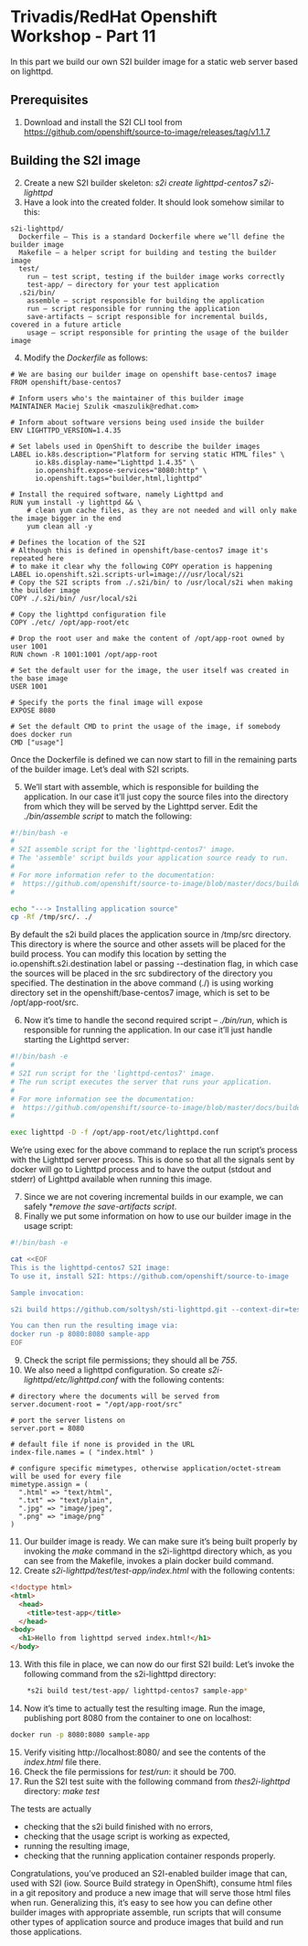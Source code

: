 # Trivadis/RedHat Openshift Workshop - Part 11

In this part we build our own S2I builder image for a static web server based on lighttpd.


## Prerequisites

1. Download and install the S2I CLI tool from https://github.com/openshift/source-to-image/releases/tag/v1.1.7 


## Building the S2I image

2. Create a new S2I builder skeleton: *s2i create lighttpd-centos7 s2i-lighttpd*
3. Have a look into the created folder. It should look somehow similar to this:

```
s2i-lighttpd/
  Dockerfile – This is a standard Dockerfile where we’ll define the builder image
  Makefile – a helper script for building and testing the builder image
  test/
    run – test script, testing if the builder image works correctly
    test-app/ – directory for your test application
  .s2i/bin/
    assemble – script responsible for building the application
    run – script responsible for running the application
    save-artifacts – script responsible for incremental builds, covered in a future article
    usage – script responsible for printing the usage of the builder image
```

4. Modify the *Dockerfile* as follows:
```
# We are basing our builder image on openshift base-centos7 image
FROM openshift/base-centos7

# Inform users who's the maintainer of this builder image
MAINTAINER Maciej Szulik <maszulik@redhat.com>

# Inform about software versions being used inside the builder
ENV LIGHTTPD_VERSION=1.4.35

# Set labels used in OpenShift to describe the builder images
LABEL io.k8s.description="Platform for serving static HTML files" \
      io.k8s.display-name="Lighttpd 1.4.35" \
      io.openshift.expose-services="8080:http" \
      io.openshift.tags="builder,html,lighttpd"

# Install the required software, namely Lighttpd and
RUN yum install -y lighttpd && \
    # clean yum cache files, as they are not needed and will only make the image bigger in the end
    yum clean all -y

# Defines the location of the S2I
# Although this is defined in openshift/base-centos7 image it's repeated here
# to make it clear why the following COPY operation is happening
LABEL io.openshift.s2i.scripts-url=image:///usr/local/s2i
# Copy the S2I scripts from ./.s2i/bin/ to /usr/local/s2i when making the builder image
COPY ./.s2i/bin/ /usr/local/s2i

# Copy the lighttpd configuration file
COPY ./etc/ /opt/app-root/etc

# Drop the root user and make the content of /opt/app-root owned by user 1001
RUN chown -R 1001:1001 /opt/app-root

# Set the default user for the image, the user itself was created in the base image
USER 1001

# Specify the ports the final image will expose
EXPOSE 8080

# Set the default CMD to print the usage of the image, if somebody does docker run
CMD ["usage"]
```

Once the Dockerfile is defined we can now start to fill in the remaining parts of the builder image.
Let’s deal with S2I scripts. 

5. We’ll start with assemble, which is responsible for building the application.
In our case it’ll just copy the source files into the directory from which they will be served by the 
Lighttpd server. Edit the *./bin/assemble script* to match the following:

```bash
#!/bin/bash -e
#
# S2I assemble script for the 'lighttpd-centos7' image.
# The 'assemble' script builds your application source ready to run.
#
# For more information refer to the documentation:
#  https://github.com/openshift/source-to-image/blob/master/docs/builder_image.md
#

echo "---> Installing application source"
cp -Rf /tmp/src/. ./
```

By default the s2i build places the application source in /tmp/src directory. This directory is where the source and other assets will be placed for the build process. You can modify this location by setting the io.openshift.s2i.destination label or passing --destination flag, in which case the sources will be placed in the src subdirectory of the directory you specified. The destination in the above command (./) is using working directory set in the openshift/base-centos7 image, which is set to be /opt/app-root/src.

6. Now it’s time to handle the second required script – *./bin/run*, which is responsible for
   running the application. In our case it’ll just handle starting the Lighttpd server:

```bash
#!/bin/bash -e
#
# S2I run script for the 'lighttpd-centos7' image.
# The run script executes the server that runs your application.
#
# For more information see the documentation:
#  https://github.com/openshift/source-to-image/blob/master/docs/builder_image.md
#

exec lighttpd -D -f /opt/app-root/etc/lighttpd.conf
```

We’re using exec for the above command to replace the run script’s process with the Lighttpd server process. This is done so that all the signals sent by docker will go to Lighttpd process and to have the output (stdout and stderr) of Lighttpd available when running this image.

7. Since we are not covering incremental builds in our example, we can safely **remove the *save-artifacts* script*.
8. Finally we put some information on how to use our builder image in the usage script:

```bash
#!/bin/bash -e

cat <<EOF
This is the lighttpd-centos7 S2I image:
To use it, install S2I: https://github.com/openshift/source-to-image

Sample invocation:

s2i build https://github.com/soltysh/sti-lighttpd.git --context-dir=test/test-app/ lighttpd-centos7 sample-app

You can then run the resulting image via:
docker run -p 8080:8080 sample-app
EOF
```

9. Check the script file permissions; they should all be *755*.
10. We also need a lighttpd configuration. So create *s2i-lighttpd/etc/lighttpd.conf* with the following
    contents:

```
# directory where the documents will be served from
server.document-root = "/opt/app-root/src"

# port the server listens on
server.port = 8080

# default file if none is provided in the URL
index-file.names = ( "index.html" )

# configure specific mimetypes, otherwise application/octet-stream will be used for every file
mimetype.assign = (
  ".html" => "text/html",
  ".txt" => "text/plain",
  ".jpg" => "image/jpeg",
  ".png" => "image/png"
)
```

11. Our builder image is ready. We can make sure it’s being built properly by invoking the *make* command
    in the s2i-lighttpd directory which, as you can see from the Makefile, invokes a plain docker build command.
12. Create *s2i-lighttpd/test/test-app/index.html* with the following contents:
```html
<!doctype html>
<html>
  <head>
    <title>test-app</title>
  </head>
<body>
  <h1>Hello from lighttpd served index.html!</h1>
</body>
```

13. With this file in place, we can now do our first S2I build: Let’s invoke the following command from the s2i-lighttpd directory:
```bash
    *s2i build test/test-app/ lighttpd-centos7 sample-app*
```
14. Now it’s time to actually test the resulting image. Run the image, publishing port 8080 from the container to one on localhost:
```bash
docker run -p 8080:8080 sample-app
```
15. Verify visiting http://localhost:8080/ and see the contents of the *index.html* file there.
16. Check the file permissions for *test/run*: it should be 700.
17. Run the S2I test suite with the following command from *thes2i-lighttpd* directory: *make test*

The tests are actually
- checking that the s2i build finished with no errors,
- checking that the usage script is working as expected,
- running the resulting image,
- checking that the running application container responds properly.

Congratulations, you’ve produced an S2I-enabled builder image that can, used with S2I (iow. Source Build strategy in OpenShift), consume html files in a git repository and produce a new image that will serve those html files when run. Generalizing this, it’s easy to see how you can define other builder images with appropriate assemble, run scripts that will consume other types of application source and produce images that build and run those applications.






